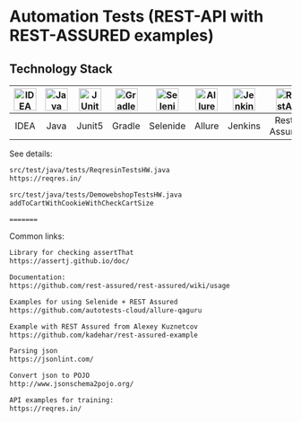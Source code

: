 # Automation Tests (REST-API with REST-ASSURED examples)

## Technology Stack
| <a href="https://www.jetbrains.com/idea/"><img src="https://starchenkov.pro/qa-guru/img/skills/Intelij_IDEA.svg" width="40" height="40"  alt="IDEA"/></a> | <a href="https://www.jetbrains.com/idea/"><img src="https://starchenkov.pro/qa-guru/img/skills/Java.svg" width="40" height="40"  alt="Java"/></a> |<a href="https://www.jetbrains.com/idea/"><img src="https://starchenkov.pro/qa-guru/img/skills/JUnit5.svg" width="40" height="40"  alt="JUnit 5"/></a> | <a href="https://www.jetbrains.com/idea/"><img src="https://starchenkov.pro/qa-guru/img/skills/Gradle.svg" width="40" height="40"  alt="Gradle"/></a> |<a href="https://www.jetbrains.com/idea/"><img src="https://starchenkov.pro/qa-guru/img/skills/Selenide.svg" width="40" height="40"  alt="Selenide"/></a> | <a href="https://www.jetbrains.com/idea/"><img src="https://starchenkov.pro/qa-guru/img/skills/Allure_Report.svg" width="40" height="40"  alt="Allure"/></a> | <a href="https://www.jetbrains.com/idea/"><img src="https://starchenkov.pro/qa-guru/img/skills/Jenkins.svg" width="40" height="40"  alt="Jenkins"/></a> | <a href="https://www.jetbrains.com/idea/"><img src="https://starchenkov.pro/qa-guru/img/skills/Rest-Assured.svg" width="40" height="40"  alt="RestAssured"/></a> |
|:---------------------------------------------------------------------------------------------------------------------------------------------------------:| :---------: | :---------: | :---------: | :---------: |:-------------------------------------------------------------------------------------------------------------------------------------------------------:|:------------------------------------------------------------------------------------------------------------------------------------------------------:|:------------------------------------------------------------------------------------------------------------------------------------------------------:|
|                                                                           IDEA                                                                            | Java | Junit5 | Gradle | Selenide |                                                                         Allure                                                                          |                                                                        Jenkins                                                                         |                                                                        Rest-Assured                                                                         |

See details:  
```bash
src/test/java/tests/ReqresinTestsHW.java
https://reqres.in/

src/test/java/tests/DemowebshopTestsHW.java
addToCartWithCookieWithCheckCartSize

=======

```
Common links:
```bash
Library for checking assertThat
https://assertj.github.io/doc/

Documentation:
https://github.com/rest-assured/rest-assured/wiki/usage

Examples for using Selenide + REST Assured
https://github.com/autotests-cloud/allure-qaguru

Example with REST Assured from Alexey Kuznetcov 
https://github.com/kadehar/rest-assured-example

Parsing json
https://jsonlint.com/

Convert json to POJO
http://www.jsonschema2pojo.org/

API examples for training: 
https://reqres.in/
```


